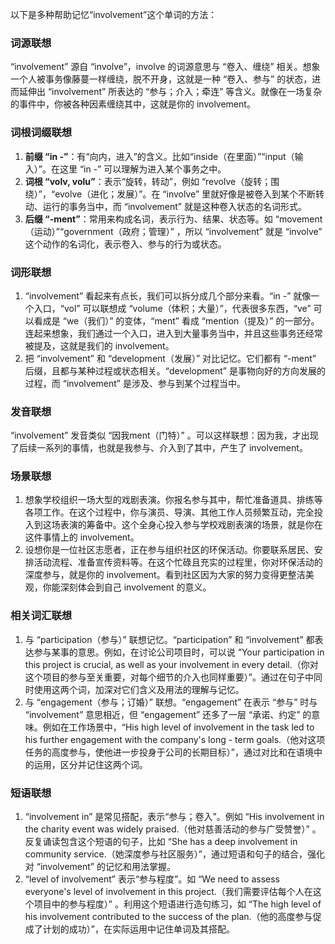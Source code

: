 以下是多种帮助记忆“involvement”这个单词的方法：

### 词源联想
“involvement” 源自 “involve”，involve 的词源意思与 “卷入、缠绕” 相关。想象一个人被事务像藤蔓一样缠绕，脱不开身，这就是一种 “卷入、参与” 的状态，进而延伸出 “involvement” 所表达的 “参与；介入；牵连” 等含义。就像在一场复杂的事件中，你被各种因素缠绕其中，这就是你的 involvement。

### 词根词缀联想
1. **前缀 “in -”**：有“向内，进入”的含义。比如“inside（在里面）”“input（输入）”。在这里 “in -” 可以理解为进入某个事务之中。
2. **词根 “volv, volu”**：表示“旋转，转动”，例如 “revolve（旋转；围绕）”，“evolve（进化；发展）”。在 “involve” 里就好像是被卷入到某个不断转动、运行的事务当中，而 “involvement” 就是这种卷入状态的名词形式。
3. **后缀 “-ment”**：常用来构成名词，表示行为、结果、状态等。如 “movement（运动）”“government（政府；管理）” ，所以 “involvement” 就是 “involve” 这个动作的名词化，表示卷入、参与的行为或状态。

### 词形联想
1. “involvement” 看起来有点长，我们可以拆分成几个部分来看。“in -” 就像一个入口，“vol” 可以联想成 “volume（体积；大量）”，代表很多东西，“ve” 可以看成是 “we（我们）” 的变体，“ment” 看成 “mention（提及）” 的一部分。连起来想象，我们通过一个入口，进入到大量事务当中，并且这些事务还经常被提及，这就是我们的 involvement。
2. 把 “involvement” 和 “development（发展）” 对比记忆。它们都有 “-ment” 后缀，且都与某种过程或状态相关。“development” 是事物向好的方向发展的过程，而 “involvement” 是涉及、参与到某个过程当中。

### 发音联想
“involvement” 发音类似 “因我ment（门特）” 。可以这样联想：因为我，才出现了后续一系列的事情，也就是我参与、介入到了其中，产生了 involvement。

### 场景联想
1. 想象学校组织一场大型的戏剧表演。你报名参与其中，帮忙准备道具、排练等各项工作。在这个过程中，你与演员、导演、其他工作人员频繁互动，完全投入到这场表演的筹备中。这个全身心投入参与学校戏剧表演的场景，就是你在这件事情上的 involvement。
2. 设想你是一位社区志愿者，正在参与组织社区的环保活动。你要联系居民、安排活动流程、准备宣传资料等。在这个忙碌且充实的过程里，你对环保活动的深度参与，就是你的 involvement。看到社区因为大家的努力变得更整洁美观，你能深刻体会到自己 involvement 的意义。

### 相关词汇联想
1. 与 “participation（参与）” 联想记忆。“participation” 和 “involvement” 都表达参与某事的意思。例如，在讨论公司项目时，可以说 “Your participation in this project is crucial, as well as your involvement in every detail.（你对这个项目的参与至关重要，对每个细节的介入也同样重要）”。通过在句子中同时使用这两个词，加深对它们含义及用法的理解与记忆。
2. 与 “engagement（参与；订婚）” 联想。“engagement” 在表示 “参与” 时与 “involvement” 意思相近，但 “engagement” 还多了一层 “承诺、约定” 的意味。例如在工作场景中，“His high level of involvement in the task led to his further engagement with the company's long - term goals.（他对这项任务的高度参与，使他进一步投身于公司的长期目标）”，通过对比和在语境中的运用，区分并记住这两个词。

### 短语联想
1. “involvement in” 是常见搭配，表示“参与；卷入”。例如 “His involvement in the charity event was widely praised.（他对慈善活动的参与广受赞誉）” 。反复诵读包含这个短语的句子，比如 “She has a deep involvement in community service.（她深度参与社区服务）”，通过短语和句子的结合，强化对 “involvement” 的记忆和用法掌握。
2. “level of involvement” 表示“参与程度”。如 “We need to assess everyone's level of involvement in this project.（我们需要评估每个人在这个项目中的参与程度）” 。利用这个短语进行造句练习，如 “The high level of his involvement contributed to the success of the plan.（他的高度参与促成了计划的成功）”，在实际运用中记住单词及其搭配。 